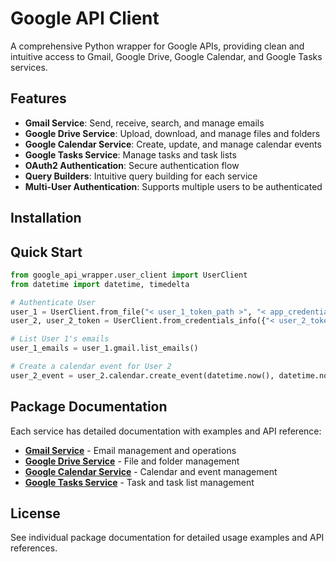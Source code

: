 # Google API Client

A comprehensive Python wrapper for Google APIs, providing clean and intuitive access to Gmail, Google Drive, Google Calendar, and Google Tasks services.

## Features

- **Gmail Service**: Send, receive, search, and manage emails
- **Google Drive Service**: Upload, download, and manage files and folders
- **Google Calendar Service**: Create, update, and manage calendar events
- **Google Tasks Service**: Manage tasks and task lists
- **OAuth2 Authentication**: Secure authentication flow
- **Query Builders**: Intuitive query building for each service
- **Multi-User Authentication**: Supports multiple users to be authenticated

## Installation


## Quick Start

```python
from google_api_wrapper.user_client import UserClient
from datetime import datetime, timedelta

# Authenticate User
user_1 = UserClient.from_file("< user_1_token_path >", "< app_credentials_path >")
user_2, user_2_token = UserClient.from_credentials_info({"< user_2_token_dict >": 1}, {"< app_credentials_dict >": 2})

# List User 1's emails
user_1_emails = user_1.gmail.list_emails()

# Create a calendar event for User 2
user_2_event = user_2.calendar.create_event(datetime.now(), datetime.now() + timedelta(hours=1))
```

## Package Documentation

Each service has detailed documentation with examples and API reference:

- **[Gmail Service](google_api_wrapper/services/gmail/README.md)** - Email management and operations
- **[Google Drive Service](google_api_wrapper/services/drive/README.md)** - File and folder management
- **[Google Calendar Service](google_api_wrapper/services/calendar/README.md)** - Calendar and event management
- **[Google Tasks Service](google_api_wrapper/services/tasks/README.md)** - Task and task list management

## License

See individual package documentation for detailed usage examples and API references.